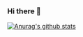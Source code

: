 ### Hi there 👋
[![Anurag's github stats](https://github-readme-stats.vercel.app/api?username=AlphaNull16299)](https://github.com/anuraghazra/github-readme-stats)
<!--
**AlphaNull16299/AlphaNull16299** is a ✨ _special_ ✨ repository because its `README.md` (this file) appears on your GitHub profile.

Here are some ideas to get you started:

- 🔭 I’m currently working on ...
- 🌱 I’m currently learning ...
- 👯 I’m looking to collaborate on ...
- 🤔 I’m looking for help with ...
- 💬 Ask me about ...
- 📫 How to reach me: ...
- 😄 Pronouns: ...
- ⚡ Fun fact: ...
-->
